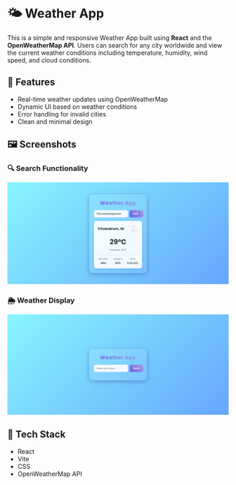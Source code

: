 # 🌤️ Weather App

This is a simple and responsive Weather App built using **React** and the **OpenWeatherMap API**. Users can search for any city worldwide and view the current weather conditions including temperature, humidity, wind speed, and cloud conditions.

## 🚀 Features

- Real-time weather updates using OpenWeatherMap
- Dynamic UI based on weather conditions
- Error handling for invalid cities
- Clean and minimal design

## 🖼️ Screenshots

### 🔍 Search Functionality
![Search Screenshot](public/screenshots/2.png)

### 🌦️ Weather Display
![Weather UI](public/screenshots/3.png)

## 🔧 Tech Stack

- React
- Vite
- CSS
- OpenWeatherMap API

